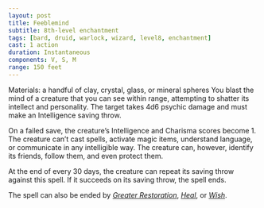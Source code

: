 ```yaml
---
layout: post
title: Feeblemind
subtitle: 8th-level enchantment
tags: [bard, druid, warlock, wizard, level8, enchantment]
cast: 1 action
duration: Instantaneous
components: V, S, M
range: 150 feet
---
```

Materials: a handful of clay, crystal, glass, or mineral spheres
You blast the mind of a creature that you can see within range, attempting to shatter its intellect and personality. The target takes 4d6 psychic damage and must make an Intelligence saving throw.

On a failed save, the creature’s Intelligence and Charisma scores become 1. The creature can’t cast spells, activate magic items, understand language, or communicate in any intelligible way. The creature can, however, identify its friends, follow them, and even protect them.

At the end of every 30 days, the creature can repeat its saving throw against this spell. If it succeeds on its saving throw, the spell ends.

The spell can also be ended by *[Greater Restoration](greater-restoration)*, *[Heal](heal)*, or *[Wish](wish)*.